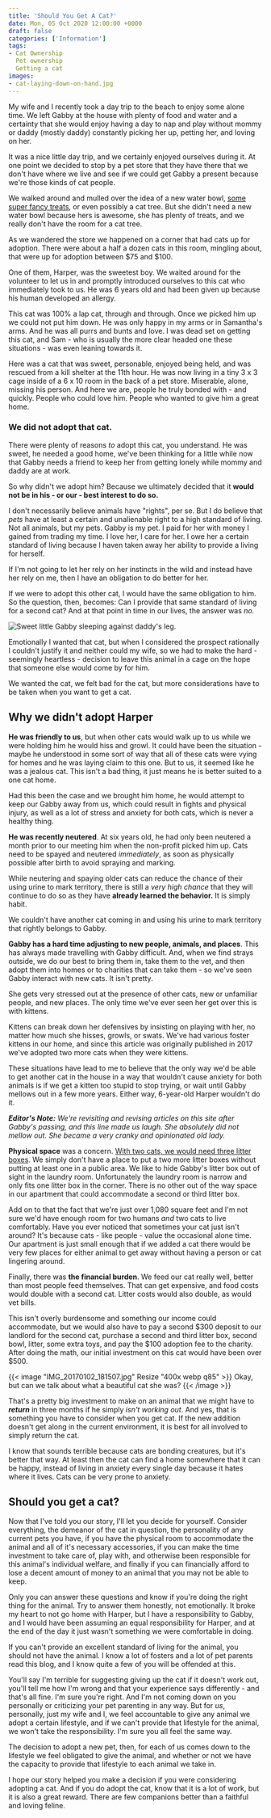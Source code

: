 ```yaml
---
title: 'Should You Get A Cat?'
date: Mon, 05 Oct 2020 12:00:00 +0000
draft: false
categories: ['Information']
tags:
- Cat Ownership
  Pet ownership
  Getting a cat
images:
- cat-laying-down-on-hand.jpg
---
```


My wife and I recently took a day trip to the beach to enjoy some alone time. We left Gabby at the house with plenty of food and water and a certainty that she would enjoy having a day to nap and play without mommy or daddy (mostly daddy) constantly picking her up, petting her, and loving on her.

It was a nice little day trip, and we certainly enjoyed ourselves during it. At one point we decided to stop by a pet store that they have there that we don't have where we live and see if we could get Gabby a present because we're those kinds of cat people.

We walked around and mulled over the idea of a new water bowl, [some super fancy treats](http://amzn.to/2nnTZR9), or even possibly a cat tree. But she didn't need a new water bowl because hers is awesome, she has plenty of treats, and we really don't have the room for a cat tree.

As we wandered the store we happened on a corner that had cats up for adoption. There were about a half a dozen cats in this room, mingling about, that were up for adoption between $75 and $100.

One of them, Harper, was the sweetest boy. We waited around for the volunteer to let us in and promptly introduced ourselves to this cat who immediately took to us. He was 6 years old and had been given up because his human developed an allergy.

This cat was 100% a lap cat, through and through. Once we picked him up we could not put him down. He was only happy in my arms or in Samantha's arms. And he was all purrs and bunts and love. I was dead set on getting this cat, and Sam - who is usually the more clear headed one these situations - was even leaning towards it.

Here was a cat that was sweet, personable, enjoyed being held, and was rescued from a kill shelter at the 11th hour. He was now living in a tiny 3 x 3 cage inside of a 6 x 10 room in the back of a pet store. Miserable, alone, missing his person. And here we are, people he truly bonded with - and quickly. People who could love him. People who wanted to give him a great home.

### We did not adopt that cat.

There were plenty of reasons _to_ adopt this cat, you understand. He was sweet, he needed a good home, we've been thinking for a little while now that Gabby needs a friend to keep her from getting lonely while mommy and daddy are at work.

So why didn't we adopt him? Because we ultimately decided that it **would not be in his - or our - best interest to do so.**

I don't necessarily believe animals have "rights", per se. But I do believe that _pets_ have at least a certain and unalienable right to a high standard of living. Not all animals, but my pets. Gabby is my pet. I paid for her with money I gained from trading my time. I love her, I care for her. I owe her a certain standard of living because I haven taken away her ability to provide a living for herself.

If I'm not going to let her rely on her instincts in the wild and instead have her rely on me, then I have an obligation to do better for her.

If we were to adopt this other cat, I would have the same obligation to him. So the question, then, becomes: Can I provide that same standard of living for a second cat? And at that point in time in our lives, the answer was _no._

![Sweet little Gabby sleeping against daddy's leg.](/images/gabby-being-spoiled.jpg)

Emotionally I wanted that cat, but when I considered the prospect rationally I couldn't justify it and neither could my wife, so we had to make the hard - seemingly heartless - decision to leave this animal in a cage on the hope that someone else would come by for him.

We wanted the cat, we felt bad for the cat, but more considerations have to be taken when you want to get a cat.

## Why we didn't adopt Harper

**He was friendly to us**, but when other cats would walk up to us while we were holding him he would hiss and growl. It could have been the situation - maybe he understood in some sort of way that all of these cats were vying for homes and he was laying claim to this one. But to us, it seemed like he was a jealous cat. This isn't a bad thing, it just means he is better suited to a one cat home.

Had this been the case and we brought him home, he would attempt to keep our Gabby away from us, which could result in fights and physical injury, as well as a lot of stress and anxiety for both cats, which is never a healthy thing.

**He was recently neutered**. At six years old, he had only been neutered a month prior to our meeting him when the non-profit picked him up. Cats need to be spayed and neutered _immediately_, as soon as physically possible after birth to avoid spraying and marking.

While neutering and spaying older cats can reduce the chance of their using urine to mark territory, there is still a _very high chance_ that they will continue to do so as they have **already learned the behavior.** It is simply habit.

We couldn't have another cat coming in and using his urine to mark territory that rightly belongs to Gabby.

**Gabby has a hard time adjusting to new people, animals, and places**. This has always made travelling with Gabby difficult. And, when we find strays outside, we do our best to bring them in, take them to the vet, and then adopt them into homes or to charities that can take them - so we've seen Gabby interact with new cats. It isn't pretty.

She gets very stressed out at the presence of other cats, new or unfamiliar people, and new places. The only time we've ever seen her get over this is with kittens.

Kittens can break down her defensives by insisting on playing with her, no matter how much she hisses, growls, or swats. We've had various foster kittens in our home, and since this article was originally published in 2017 we've adopted two more cats when they were kittens.

These situations have lead to me to believe that the only way we'd be able to get another cat in the house in a way that wouldn't cause anxiety for both animals is if we get a kitten too stupid to stop trying, or wait until Gabby mellows out in a few more years. Either way, 6-year-old Harper wouldn't do it.

***Editor's Note:** We're revisiting and revising articles on this site after Gabby's passing, and this line made us laugh. She absolutely did not mellow out. She became a very cranky and opinionated old lady.*

**Physical space** was a concern. [With two cats, we would need three litter boxes](/how-many-litter-boxes-do-i-need/). We simply don't have a place to put a two more litter boxes without putting at least one in a public area. We like to hide Gabby's litter box out of sight in the laundry room. Unfortunately the laundry room is narrow and only fits one litter box in the corner. There is no other out of the way space in our apartment that could accommodate a second or third litter box.

Add on to that the fact that we're just over 1,080 square feet and I'm not sure we'd have enough room for two humans _and_ two cats to live comfortably. Have you ever noticed that sometimes your cat just isn't around? It's because cats - like people - value the occasional alone time. Our apartment is just small enough that if we added a cat there would be very few places for either animal to get away without having a person or cat lingering around.

Finally, there was **the financial burden**. We feed our cat really well, better than most people feed themselves. That can get expensive, and food costs would double with a second cat. Litter costs would also double, as would vet bills.

This isn't overly burdensome and something our income could accommodate, but we would also have to pay a second $300 deposit to our landlord for the second cat, purchase a second and third litter box, second bowl, litter, some extra toys, and pay the $100 adoption fee to the charity. After doing the math, our initial investment on this cat would have been over $500.

{{< image "IMG_20170102_181507.jpg" Resize "400x webp q85" >}}
Okay, but can we talk about what a beautiful cat she was?
{{< /image >}}

That's a pretty big investment to make on an animal that we might have to _**return**_ in three months if he simply _isn't working out_. And yes, that is something you have to consider when you get cat. If the new addition doesn't get along in the current environment, it is best for all involved to simply return the cat.

I know that sounds terrible because cats are bonding creatures, but it's better that way. At least then the cat can find a home somewhere that it can be happy, instead of living in anxiety every single day because it hates where it lives. Cats can be very prone to anxiety.

## Should you get a cat?

Now that I've told you our story, I'll let you decide for yourself. Consider everything, the demeanor of the cat in question, the personality of any current pets you have, if you have the physical room to accommodate the animal and all of it's necessary accessories, if you can make the time investment to take care of, play with, and otherwise been responsible for this animal's individual welfare, and finally if you can financially afford to lose a decent amount of money to an animal that you may not be able to keep.

Only you can answer these questions and know if you're doing the right thing for the animal. Try to answer them honestly, not emotionally. It broke my heart to not go home with Harper, but I have a responsibility to Gabby, and I would have been assuming an equal responsibility for Harper, and at the end of the day it just wasn't something we were comfortable in doing.

If you can't provide an excellent standard of living for the animal, you should not have the animal. I know a lot of fosters and a lot of pet parents read this blog, and I know quite a few of you will be offended at this.

You'll say I'm terrible for suggesting giving up the cat if it doesn't work out, you'll tell me how I'm wrong and that your experience says differently - and that's all fine. I'm sure you're right. And I'm not coming down on you personally or criticizing your pet parenting in any way. But for _us_, personally, just my wife and I, we feel accountable to give any animal we adopt a certain lifestyle, and if we can't provide that lifestyle for the animal, we won't take the responsibility. I'm sure you all feel the same way.

The decision to adopt a new pet, then, for each of us comes down to the lifestyle we feel obligated to give the animal, and whether or not we have the capacity to provide that lifestyle to each animal we take in.

I hope our story helped you make a decision if you were considering adopting a cat. And if you do adopt the cat, know that it is a lot of work, but it is also a great reward. There are few companions better than a faithful and loving feline.